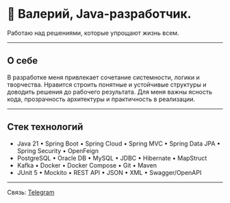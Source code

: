 # 👋 Валерий, Java-разработчик. 

Работаю над решениями, которые упрощают жизнь всем.

---

## О себе
В разработке меня привлекает сочетание системности, логики и творчества.
Нравится строить понятные и устойчивые структуры и доводить решения до рабочего результата.
Для меня важны ясность кода, прозрачность архитектуры и практичность в реализации.

---

## Стек технологий

- Java 21 • Spring Boot • Spring Cloud • Spring MVC • Spring Data JPA • Spring Security • OpenFeign  
- PostgreSQL • Oracle DB • MySQL • JDBC • Hibernate • MapStruct  
- Kafka • Docker • Docker Compose • Git • Maven 
- JUnit 5 • Mockito • REST API • JSON • XML • Swagger/OpenAPI  

---
<!--
## 📊 GitHub Статистика

![GitHub Stats](https://github-readme-stats.vercel.app/api?username=valeriyek&show_icons=true&theme=tokyonight)  
![Top Langs](https://github-readme-stats.vercel.app/api/top-langs/?username=valeriyek&layout=compact&theme=tokyonight)

---
-->
Связь: [Telegram](https://t.me/valeriikoval) 

